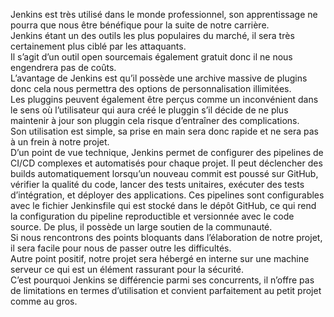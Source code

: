 Jenkins est très utilisé dans le monde professionnel, son apprentissage ne pourra que nous être bénéfique pour la suite de notre carrière.  
Jenkins étant un des outils les plus populaires du marché, il sera très certainement plus ciblé par les attaquants.  
Il s’agit d’un outil open sourcemais également gratuit donc il ne nous engendrera pas de coûts.  
L’avantage de Jenkins est qu’il possède une archive massive de plugins donc cela nous permettra des options de personnalisation illimitées.  
Les pluggins peuvent également être perçus comme un inconvénient dans le sens où l’utilisateur qui aura créé le pluggin s’il décide de ne plus maintenir à jour son pluggin cela risque d’entraîner des complications.  
Son utilisation est simple, sa prise en main sera donc rapide et ne sera pas à un frein à notre projet.  
D’un point de vue technique, Jenkins permet de configurer des pipelines de CI/CD complexes et automatisés pour chaque projet. Il peut déclencher des builds automatiquement lorsqu’un nouveau commit est poussé sur GitHub, vérifier la qualité du code, lancer des tests unitaires, exécuter des tests d’intégration, et déployer des applications. Ces pipelines sont configurables avec le fichier Jenkinsfile qui est stocké dans le dépôt GitHub, ce qui rend la configuration du pipeline reproductible et versionnée avec le code source.
De plus, il possède un large soutien de la communauté.  
Si nous rencontrons des points bloquants dans l’élaboration de notre projet, il sera facile pour nous de passer outre les difficultés.  
Autre point positif, notre projet sera hébergé en interne sur une machine serveur ce qui est un élément rassurant pour la sécurité.  
C’est pourquoi Jenkins se différencie parmi ses concurrents, il n’offre pas de limitations en termes d’utilisation et convient parfaitement au petit projet comme au gros.  
